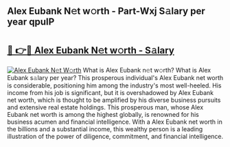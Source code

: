 ## Alex Eubank N𝚎t w𝚘rth - Part-Wxj S𝚊lary per year qpuIP

# <h2><a href="http://gc457c.nevu.top/?p=Alex+Eubank">🔗 👉🔴 Alex Eubank N𝚎t w𝚘rth - S𝚊lary</a></h2>

[![Alex Eubank N𝚎t W𝚘rth](https://i.imgur.com/Oavwk0R.jpeg)](http://gc457c.nevu.top/?p=Alex+Eubank)
What is Alex Eubank n𝚎t w𝚘rth? What is Alex Eubank s𝚊lary per year?
This prosperous individual's Alex Eubank net worth is considerable, positioning him among the industry's most well-heeled. His income from his job is significant, but it is overshadowed by Alex Eubank net worth, which is thought to be amplified by his diverse business pursuits and extensive real estate holdings. This prosperous man, whose Alex Eubank net worth is among the highest globally, is renowned for his business acumen and financial intelligence. With a Alex Eubank net worth in the billions and a substantial income, this wealthy person is a leading illustration of the power of diligence, commitment, and financial intelligence.
